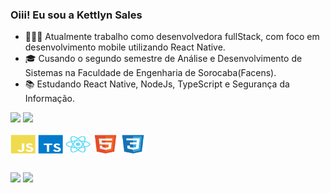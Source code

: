 ### Oiii! Eu sou a Kettlyn Sales

- 👩🏻‍💻 Atualmente trabalho como desenvolvedora fullStack, com foco em desenvolvimento mobile utilizando React Native.
- 🎓 Cusando o segundo semestre de Análise e Desenvolvimento de Sistemas na Faculdade de Engenharia de Sorocaba(Facens).
- 📚 Estudando React Native, NodeJs, TypeScript e Segurança da Informação.

<div>
  <img height="180" src="https://github-readme-stats.vercel.app/api?username=KettlynSales&theme=omni&hide_border=true&include_all_commits=true&count_private=true">
  <img height="180" src="https://github-readme-stats.vercel.app/api/top-langs/?username=KettlynSales&theme=omni&hide_border=true&include_all_commits=true&count_private=true&layout=compact">
</div>

<div style="display: inline_block"><br>
  <img align="center" alt="Js" height="30" width="40" src="https://raw.githubusercontent.com/devicons/devicon/master/icons/javascript/javascript-plain.svg">
  <img align="center" alt="Ts" height="30" width="40" src="https://raw.githubusercontent.com/devicons/devicon/master/icons/typescript/typescript-plain.svg">
  <img align="center" alt="React" height="30" width="40" src="https://raw.githubusercontent.com/devicons/devicon/master/icons/react/react-original.svg">
  <img align="center" alt="HTML" height="30" width="40" src="https://raw.githubusercontent.com/devicons/devicon/master/icons/html5/html5-original.svg">
  <img align="center" alt="CSS" height="30" width="40" src="https://raw.githubusercontent.com/devicons/devicon/master/icons/css3/css3-original.svg">
</div>
  
  ##
 
<div> 

  <a href = "mailto:contatorafaballerini@gmail.com"><img src="https://img.shields.io/badge/-Gmail-%23333?style=for-the-badge&logo=gmail&logoColor=white" target="_blank"></a>
  <a href="https://www.linkedin.com/in/rafaella-ballerini-45875016a" target="_blank"><img src="https://img.shields.io/badge/-LinkedIn-%230077B5?style=for-the-badge&logo=linkedin&logoColor=white" target="_blank"></a> 
  
</div>


